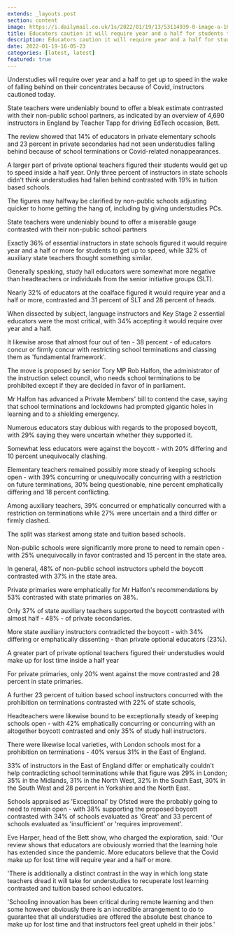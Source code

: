 ```yaml
---
extends: _layouts.post
section: content
image: https://i.dailymail.co.uk/1s/2022/01/19/13/53114939-0-image-a-16_1642597757227.jpg 
title: Educators caution it will require year and a half for students to get up to speed 
description: Educators caution it will require year and a half for students to get up to speed 
date: 2022-01-19-16-05-23 
categories: [latest, latest] 
featured: true 
--- 
```

Understudies will require over year and a half to get up to speed in the wake of falling behind on their concentrates because of Covid, instructors cautioned today.

State teachers were undeniably bound to offer a bleak estimate contrasted with their non-public school partners, as indicated by an overview of 4,690 instructors in England by Teacher Tapp for driving EdTech occasion, Bett.

The review showed that 14% of educators in private elementary schools and 23 percent in private secondaries had not seen understudies falling behind because of school terminations or Covid-related nonappearances.

A larger part of private optional teachers figured their students would get up to speed inside a half year. Only three percent of instructors in state schools didn't think understudies had fallen behind contrasted with 19% in tuition based schools.

The figures may halfway be clarified by non-public schools adjusting quicker to home getting the hang of, including by giving understudies PCs.

State teachers were undeniably bound to offer a miserable gauge contrasted with their non-public school partners

Exactly 36% of essential instructors in state schools figured it would require year and a half or more for students to get up to speed, while 32% of auxiliary state teachers thought something similar.

Generally speaking, study hall educators were somewhat more negative than headteachers or individuals from the senior initiative groups (SLT).

Nearly 32% of educators at the coalface figured it would require year and a half or more, contrasted and 31 percent of SLT and 28 percent of heads.

When dissected by subject, language instructors and Key Stage 2 essential educators were the most critical, with 34% accepting it would require over year and a half.

It likewise arose that almost four out of ten - 38 percent - of educators concur or firmly concur with restricting school terminations and classing them as 'fundamental framework'.

The move is proposed by senior Tory MP Rob Halfon, the administrator of the instruction select council, who needs school terminations to be prohibited except if they are decided in favor of in parliament.

Mr Halfon has advanced a Private Members' bill to contend the case, saying that school terminations and lockdowns had prompted gigantic holes in learning and to a shielding emergency.

Numerous educators stay dubious with regards to the proposed boycott, with 29% saying they were uncertain whether they supported it.

Somewhat less educators were against the boycott - with 20% differing and 10 percent unequivocally clashing.

Elementary teachers remained possibly more steady of keeping schools open - with 39% concurring or unequivocally concurring with a restriction on future terminations, 30% being questionable, nine percent emphatically differing and 18 percent conflicting.

Among auxiliary teachers, 39% concurred or emphatically concurred with a restriction on terminations while 27% were uncertain and a third differ or firmly clashed.

The split was starkest among state and tuition based schools.

Non-public schools were significantly more prone to need to remain open - with 25% unequivocally in favor contrasted and 15 percent in the state area.

In general, 48% of non-public school instructors upheld the boycott contrasted with 37% in the state area.

Private primaries were emphatically for Mr Halfon's recommendations by 53% contrasted with state primaries on 38%.

Only 37% of state auxiliary teachers supported the boycott contrasted with almost half - 48% - of private secondaries.

More state auxiliary instructors contradicted the boycott - with 34% differing or emphatically dissenting - than private optional educators (23%).

A greater part of private optional teachers figured their understudies would make up for lost time inside a half year

For private primaries, only 20% went against the move contrasted and 28 percent in state primaries.

A further 23 percent of tuition based school instructors concurred with the prohibition on terminations contrasted with 22% of state schools,

Headteachers were likewise bound to be exceptionally steady of keeping schools open - with 42% emphatically concurring or concurring with an altogether boycott contrasted and only 35% of study hall instructors.

There were likewise local varieties, with London schools most for a prohibition on terminations - 40% versus 31% in the East of England.

33% of instructors in the East of England differ or emphatically couldn't help contradicting school terminations while that figure was 29% in London; 35% in the Midlands, 31% in the North West, 32% in the South East, 30% in the South West and 28 percent in Yorkshire and the North East.

Schools appraised as 'Exceptional' by Ofsted were the probably going to need to remain open - with 38% supporting the proposed boycott contrasted with 34% of schools evaluated as 'Great' and 33 percent of schools evaluated as 'insufficient' or 'requires improvement'.

Eve Harper, head of the Bett show, who charged the exploration, said: 'Our review shows that educators are obviously worried that the learning hole has extended since the pandemic. More educators believe that the Covid make up for lost time will require year and a half or more.

'There is additionally a distinct contrast in the way in which long state teachers dread it will take for understudies to recuperate lost learning contrasted and tuition based school educators.

'Schooling innovation has been critical during remote learning and then some however obviously there is an incredible arrangement to do to guarantee that all understudies are offered the absolute best chance to make up for lost time and that instructors feel great upheld in their jobs.'